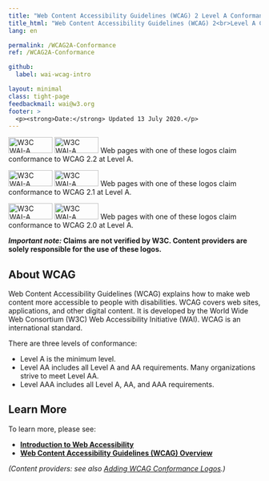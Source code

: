 ```yaml
---
title: "Web Content Accessibility Guidelines (WCAG) 2 Level A Conformance"
title_html: "Web Content Accessibility Guidelines (WCAG) 2<br>Level A Conformance"
lang: en

permalink: /WCAG2A-Conformance
ref: /WCAG2A-Conformance

github:
  label: wai-wcag-intro

layout: minimal
class: tight-page
feedbackmail: wai@w3.org
footer: >
  <p><strong>Date:</strong> Updated 13 July 2020.</p>
---
```


  <p><img src="https://www.w3.org/WAI/WCAG22/wcag2.2A-blue.png" alt="W3C WAI-A WCAG 2.2" width="88" height="32"> <img src="https://www.w3.org/WAI/WCAG22/wcag2.2A.png" alt="W3C WAI-A WCAG 2.2" width="88" height="32"> Web pages with one of these logos claim conformance to WCAG 2.2 at Level A.</p>
  <p><img src="https://www.w3.org/WAI/wcag21/wcag2.1A-blue-v.png" alt="W3C WAI-A WCAG 2.1" width="88" height="32"> <img src="https://www.w3.org/WAI/wcag21/wcag2.1A-v.png" alt="W3C WAI-A WCAG 2.1" width="88" height="32"> Web pages with one of these logos claim conformance to WCAG 2.1 at Level A.</p>
  <p><img src="https://www.w3.org/WAI/wcag2A-blue.png" alt="W3C WAI-A WCAG 2.0" width="88" height="32"> <img src="https://www.w3.org/WAI/wcag2A.png" alt="W3C WAI-A WCAG 2.0" width="88" height="32"> Web pages with one of these logos claim conformance to WCAG 2.0 at Level A.</p>
  <p><strong><em>Important note:</em> Claims are not verified by W3C. Content providers are solely responsible for the use of these logos.</strong></p>
  <h2>About WCAG</h2>
  <p>Web Content Accessibility Guidelines (WCAG) explains how to make web content more accessible to people with disabilities. WCAG covers web sites, applications, and other digital content. It is developed by the World Wide Web Consortium (W3C) Web Accessibility Initiative (WAI). WCAG is an international standard.</p>
  <p>There are three levels of conformance:</p>
  <ul>
    <li>Level A is the minimum level.</li>
    <li>Level AA includes all Level A and AA requirements. Many organizations strive to meet Level AA.</li>
    <li>Level AAA includes all Level A, AA, and AAA requirements.</li>
  </ul>
  <h2>Learn More</h2>
  <p>To learn more, please see:</p>
  <ul>
    <li><strong><a href="https://www.w3.org/WAI/fundamentals/accessibility-intro/" rel="nofollow">Introduction to Web Accessibility</a></strong></li>
    <li><strong><a href="https://www.w3.org/WAI/standards-guidelines/wcag/" rel="nofollow">Web Content Accessibility Guidelines (WCAG) Overview</a></strong></li>
  </ul>
  <p><em>(Content providers: see also <a href="https://www.w3.org/WAI/standards-guidelines/wcag/conformance-logos" rel="nofollow">Adding WCAG Conformance Logos</a>.)</em></p>
